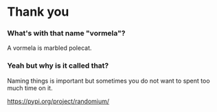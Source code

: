 # Thank you

### What's with that name "vormela"?

A vormela is marbled polecat.

### Yeah but why is it called that?

Naming things is important but sometimes you do not want to spent too much time on it.

https://pypi.org/project/randomium/
